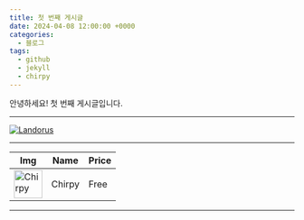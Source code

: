 ```yaml
---
title: 첫 번째 게시글
date: 2024-04-08 12:00:00 +0000
categories:
  - 블로그
tags:
  - github
  - jekyll
  - chirpy
---
```

안녕하세요!
첫 번째 게시글입니다.

---

<a href="https://pokemondb.net/pokedex/landorus"><img src="https://img.pokemondb.net/sprites/scarlet-violet/normal/landorus-incarnate.png" alt="Landorus"></a>


---

<table>
<thead>
  <tr>
    <th>Img</th>
    <th>Name</th>
    <th>Price</th>
  </tr>
</thead>
<tbody>
  <tr>
    <td><img src="https://chirpy-img.netlify.app/commons/avatar.jpg" alt="Chirpy" style="width: 50px;"/></td>
    <td>Chirpy</td>
    <td>Free</td>
  </tr>
</tbody>
</table>

---
<script src="https://code.jquery.com/jquery-3.5.1.min.js"></script>
<link rel="stylesheet" href="https://cdn.datatables.net/2.0.8/css/dataTables.dataTables.css" />
<script src="https://cdn.datatables.net/2.0.8/js/dataTables.js"></script>

<table id="ranking_table" style="width:100%;">
<thead></thead>
<tfoot></tfoot>
<tbody></tbody>
</table>

<script>


var list = [];

fetch();

function fetch() {
	$.ajax({
		url: "/assets/data1.json",
		dataType: 'json',
		async: false,
		success: function (data) {
			$.each(data, function(i){
				var pkmInstance = {};
				pkmInstance.name = data[i].name;
				pkmInstance.fmove = data[i].fmove;
				pkmInstance.cmove = data[i].cmove;
				pkmInstance.dps = data[i].dps;
				pkmInstance.tdo = data[i].tdo;
				pkmInstance.img = data[i].img;
				list.push(pkmInstance);
			});
			

		},
		complete: function () {}
	});
}

function round(value, numDigits) {
	var multiplier = Math.pow(10, parseInt(numDigits) || 0);
	return Math.round(value * multiplier) / multiplier;
}

$(function(){
//	$($("#ranking_table").DataTable().column(5).header()).text('ER');
	var table = $("#ranking_table").DataTable({
		lengthChange: false,
		autoWidth: false,
		deferRender: true,
		columns: [
			{ title: "Image", data: "img", width: "10%" },
			{ title: "Pokemon", data: "name", width: "14%" },
			{ title: "Fast Move", data: "fmove", width: "18%" },
			{ title: "Charged Move", data: "cmove", width: "18%" },
			{ title: "DPS", data: "dps", type: "num", width: "10%", orderSequence: ["desc", "asc"] },
			{ title: "TDO", data: "tdo", type: "num", width: "10%", orderSequence: ["desc", "asc"] },
			{ title: "ER", data: "overall", type: "num", width: "10%", orderSequence: ["desc", "asc"] },
		],
		scrollX: true
	});

	for (let pkm of list) {
//		pkm.img = "x";
		pkm.overall = round((pkm.dps ** 3 * pkm.tdo) ** 0.25, 2);
		table.row.add(pkm);
	}
	table.order([3, 'desc']);
	table.draw();
});
</script>



